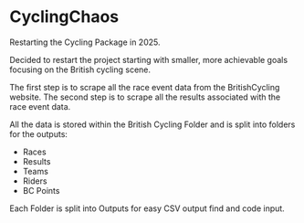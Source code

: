 # CyclingChaos
Restarting the Cycling Package in 2025.

Decided to restart the project starting with smaller, more achievable goals focusing on the British cycling scene. 

The first step is to scrape all the race event data from the BritishCycling website.
The second step is to scrape all the results associated with the race event data.

All the data is stored within the British Cycling Folder and is split into folders for the outputs:
- Races
- Results
- Teams
- Riders
- BC Points

Each Folder is split into Outputs for easy CSV output find and code input.
